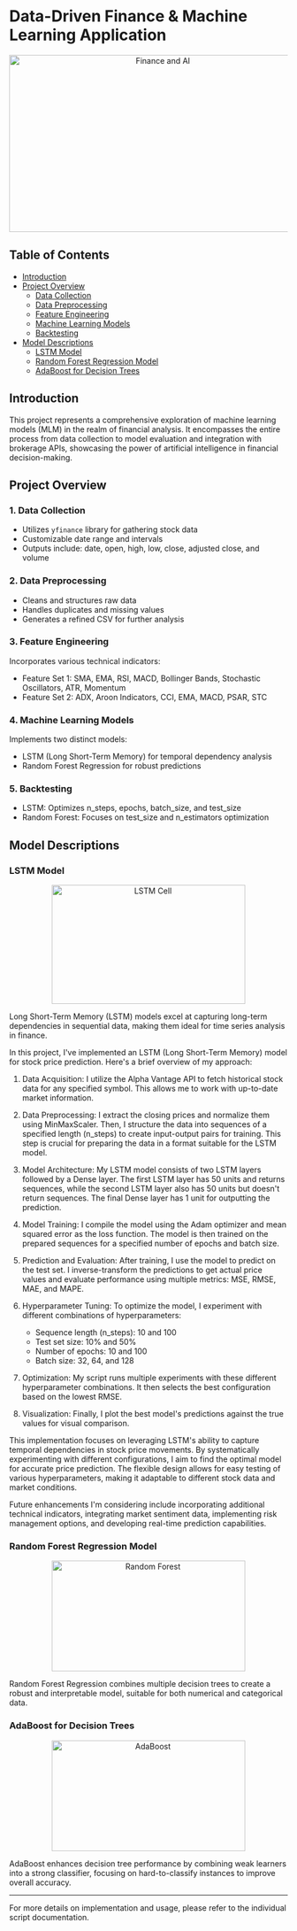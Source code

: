 # Data-Driven Finance & Machine Learning Application

<p align="center">
  <img src="https://startagist.com/wp-content/uploads/2024/02/Finance-sectors-AI.jpg" alt="Finance and AI" width="540px" height="320px">
</p>

## Table of Contents
- [Introduction](#introduction)
- [Project Overview](#project-overview)
  - [Data Collection](#1-data-collection)
  - [Data Preprocessing](#2-data-preprocessing)
  - [Feature Engineering](#3-feature-engineering)
  - [Machine Learning Models](#4-machine-learning-models)
  - [Backtesting](#5-backtesting)
- [Model Descriptions](#model-descriptions)
  - [LSTM Model](#lstm-model)
  - [Random Forest Regression Model](#random-forest-regression-model)
  - [AdaBoost for Decision Trees](#adaboost-for-decision-trees)

## Introduction

This project represents a comprehensive exploration of machine learning models (MLM) in the realm of financial analysis. It encompasses the entire process from data collection to model evaluation and integration with brokerage APIs, showcasing the power of artificial intelligence in financial decision-making.

## Project Overview

### 1. Data Collection
- Utilizes `yfinance` library for gathering stock data
- Customizable date range and intervals
- Outputs include: date, open, high, low, close, adjusted close, and volume

### 2. Data Preprocessing
- Cleans and structures raw data
- Handles duplicates and missing values
- Generates a refined CSV for further analysis

### 3. Feature Engineering
Incorporates various technical indicators:
- Feature Set 1: SMA, EMA, RSI, MACD, Bollinger Bands, Stochastic Oscillators, ATR, Momentum
- Feature Set 2: ADX, Aroon Indicators, CCI, EMA, MACD, PSAR, STC

### 4. Machine Learning Models
Implements two distinct models:
- LSTM (Long Short-Term Memory) for temporal dependency analysis
- Random Forest Regression for robust predictions

### 5. Backtesting
- LSTM: Optimizes n_steps, epochs, batch_size, and test_size
- Random Forest: Focuses on test_size and n_estimators optimization

## Model Descriptions

### LSTM Model
<p align="center">
  <img src="https://upload.wikimedia.org/wikipedia/commons/thumb/9/93/LSTM_Cell.svg/1200px-LSTM_Cell.svg.png" alt="LSTM Cell" width="350px" height="215px">
</p>

Long Short-Term Memory (LSTM) models excel at capturing long-term dependencies in sequential data, making them ideal for time series analysis in finance.

In this project, I've implemented an LSTM (Long Short-Term Memory) model for stock price prediction. Here's a brief overview of my approach:

1. Data Acquisition: I utilize the Alpha Vantage API to fetch historical stock data for any specified symbol. This allows me to work with up-to-date market information.

2. Data Preprocessing: I extract the closing prices and normalize them using MinMaxScaler. Then, I structure the data into sequences of a specified length (n_steps) to create input-output pairs for training. This step is crucial for preparing the data in a format suitable for the LSTM model.

3. Model Architecture: My LSTM model consists of two LSTM layers followed by a Dense layer. The first LSTM layer has 50 units and returns sequences, while the second LSTM layer also has 50 units but doesn't return sequences. The final Dense layer has 1 unit for outputting the prediction.

4. Model Training: I compile the model using the Adam optimizer and mean squared error as the loss function. The model is then trained on the prepared sequences for a specified number of epochs and batch size.

5. Prediction and Evaluation: After training, I use the model to predict on the test set. I inverse-transform the predictions to get actual price values and evaluate performance using multiple metrics: MSE, RMSE, MAE, and MAPE.

6. Hyperparameter Tuning: To optimize the model, I experiment with different combinations of hyperparameters:
   - Sequence length (n_steps): 10 and 100
   - Test set size: 10% and 50%
   - Number of epochs: 10 and 100
   - Batch size: 32, 64, and 128

7. Optimization: My script runs multiple experiments with these different hyperparameter combinations. It then selects the best configuration based on the lowest RMSE.

8. Visualization: Finally, I plot the best model's predictions against the true values for visual comparison.

This implementation focuses on leveraging LSTM's ability to capture temporal dependencies in stock price movements. By systematically experimenting with different configurations, I aim to find the optimal model for accurate price prediction. The flexible design allows for easy testing of various hyperparameters, making it adaptable to different stock data and market conditions.

Future enhancements I'm considering include incorporating additional technical indicators, integrating market sentiment data, implementing risk management options, and developing real-time prediction capabilities.

### Random Forest Regression Model
<p align="center">
  <img src="https://miro.medium.com/v2/resize:fit:567/1*Mb8awDiY9T6rsOjtNTRcIg.png" alt="Random Forest" width="350px" height="200px">
</p>

Random Forest Regression combines multiple decision trees to create a robust and interpretable model, suitable for both numerical and categorical data.

### AdaBoost for Decision Trees
<p align="center">
  <img src="https://editor.analyticsvidhya.com/uploads/98218100.JPG" alt="AdaBoost" width="350px" height="200px">
</p>

AdaBoost enhances decision tree performance by combining weak learners into a strong classifier, focusing on hard-to-classify instances to improve overall accuracy.

---

For more details on implementation and usage, please refer to the individual script documentation.
